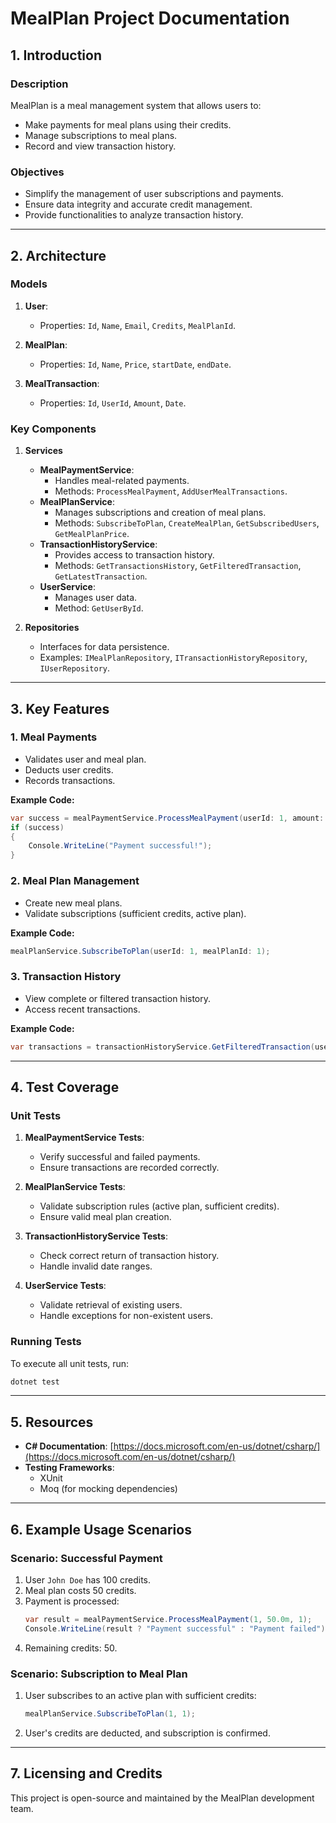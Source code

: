 # **MealPlan Project Documentation**

## **1. Introduction**

### **Description**

MealPlan is a meal management system that allows users to:

- Make payments for meal plans using their credits.
- Manage subscriptions to meal plans.
- Record and view transaction history.

### **Objectives**

- Simplify the management of user subscriptions and payments.
- Ensure data integrity and accurate credit management.
- Provide functionalities to analyze transaction history.

---

## **2. Architecture**

### **Models**

1. **User**:

   - Properties: `Id`, `Name`, `Email`, `Credits`, `MealPlanId`.

2. **MealPlan**:

   - Properties: `Id`, `Name`, `Price`, `startDate`, `endDate`.

3. **MealTransaction**:

   - Properties: `Id`, `UserId`, `Amount`, `Date`.

### **Key Components**

1. **Services**

   - **MealPaymentService**:
     - Handles meal-related payments.
     - Methods: `ProcessMealPayment`, `AddUserMealTransactions`.
   - **MealPlanService**:
     - Manages subscriptions and creation of meal plans.
     - Methods: `SubscribeToPlan`, `CreateMealPlan`, `GetSubscribedUsers`, `GetMealPlanPrice`.
   - **TransactionHistoryService**:
     - Provides access to transaction history.
     - Methods: `GetTransactionsHistory`, `GetFilteredTransaction`, `GetLatestTransaction`.
   - **UserService**:
     - Manages user data.
     - Method: `GetUserById`.

2. **Repositories**

   - Interfaces for data persistence.
   - Examples: `IMealPlanRepository`, `ITransactionHistoryRepository`, `IUserRepository`.

---

## **3. Key Features**

### **1. Meal Payments**

- Validates user and meal plan.
- Deducts user credits.
- Records transactions.

**Example Code:**

```csharp
var success = mealPaymentService.ProcessMealPayment(userId: 1, amount: 50.0m, mealId: 1);
if (success)
{
    Console.WriteLine("Payment successful!");
}
```

### **2. Meal Plan Management**

- Create new meal plans.
- Validate subscriptions (sufficient credits, active plan).

**Example Code:**

```csharp
mealPlanService.SubscribeToPlan(userId: 1, mealPlanId: 1);
```

### **3. Transaction History**

- View complete or filtered transaction history.
- Access recent transactions.

**Example Code:**

```csharp
var transactions = transactionHistoryService.GetFilteredTransaction(userId: 1, startDate, endDate);
```

---

## **4. Test Coverage**

### **Unit Tests**

1. **MealPaymentService Tests**:

   - Verify successful and failed payments.
   - Ensure transactions are recorded correctly.

2. **MealPlanService Tests**:

   - Validate subscription rules (active plan, sufficient credits).
   - Ensure valid meal plan creation.

3. **TransactionHistoryService Tests**:

   - Check correct return of transaction history.
   - Handle invalid date ranges.

4. **UserService Tests**:

   - Validate retrieval of existing users.
   - Handle exceptions for non-existent users.

### **Running Tests**

To execute all unit tests, run:

```bash
dotnet test
```

---

## **5. Resources**

- **C# Documentation**: [https://docs.microsoft.com/en-us/dotnet/csharp/](https://docs.microsoft.com/en-us/dotnet/csharp/)
- **Testing Frameworks**:
  - XUnit
  - Moq (for mocking dependencies)

---

## **6. Example Usage Scenarios**

### Scenario: Successful Payment

1. User `John Doe` has 100 credits.
2. Meal plan costs 50 credits.
3. Payment is processed:
   ```csharp
   var result = mealPaymentService.ProcessMealPayment(1, 50.0m, 1);
   Console.WriteLine(result ? "Payment successful" : "Payment failed");
   ```
4. Remaining credits: 50.

### Scenario: Subscription to Meal Plan

1. User subscribes to an active plan with sufficient credits:
   ```csharp
   mealPlanService.SubscribeToPlan(1, 1);
   ```
2. User's credits are deducted, and subscription is confirmed.

---

## **7. Licensing and Credits**

This project is open-source and maintained by the MealPlan development team.

